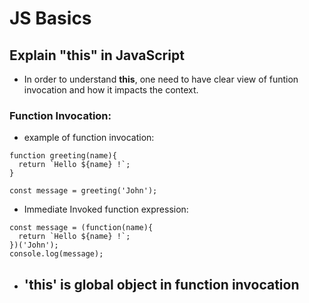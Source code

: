 # JS Basics

## Explain "this" in JavaScript

- In order to understand <b>this</b>, one need to have clear view of funtion invocation and how it impacts the context.

### Function Invocation:

- example of function invocation:

```
function greeting(name){
  return `Hello ${name} !`;
}

const message = greeting('John');

```

- Immediate Invoked function expression:

```
const message = (function(name){
  return `Hello ${name} !`;
})('John');
console.log(message);
```

- 'this' is global object in function invocation
  -

